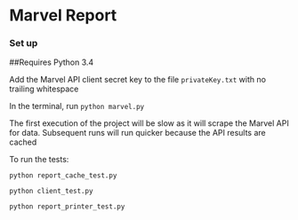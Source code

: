 # Marvel Report

### Set up

##Requires Python 3.4

Add the Marvel API client secret key to the file `privateKey.txt` with no trailing whitespace

In the terminal, run `python marvel.py`

The first execution of the project will be slow as it will scrape the Marvel API for data. Subsequent runs will run quicker
because the API results are cached

To run the tests:

`python report_cache_test.py`

`python client_test.py`

`python report_printer_test.py`